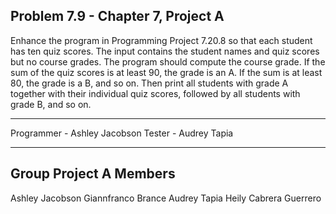 Problem 7.9 - Chapter 7, Project A
---------------------------------------------
Enhance the program in Programming Project 7.20.8 so that each student has ten quiz scores.
The input contains the student names and quiz scores but no course grades.
The program should compute the course grade.
If the sum of the quiz scores is at least 90, the grade is an A.
If the sum is at least 80, the grade is a B, and so on.
Then print all students with grade A together with their individual quiz scores,
followed by all students with grade B, and so on.

---------------------------------------------

Programmer - Ashley Jacobson
Tester - Audrey Tapia

---------------------------------------------
Group Project A 
Members
---------------------------------------------
Ashley Jacobson
Giannfranco Brance
Audrey Tapia
Heily Cabrera Guerrero
